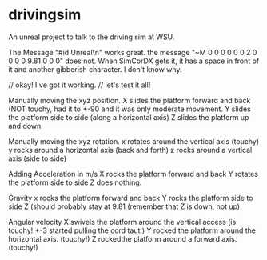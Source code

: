 # drivingsim
An unreal project to talk to the driving sim at WSU.

The Message "#id Unreal\n" works great.
the message "~M 0 0 0 0 0 0 2 0 0 0 0 9.81 0 0 0" does not. When SimCorDX gets it, it has a space in front of it and another gibberish character. I don't know why.

// okay! I've got it working.
// let's test it all!

Manually moving the xyz position.
X slides the platform forward and back (NOT touchy, had it to +-90 and it was only moderate movement.
Y slides the platform side to side (along a horizontal axis)
Z slides the platform up and down

Manually moving the xyz rotation.
x rotates around the vertical axis (touchy)
y rocks around a horizontal axis (back and forth)
z rocks around a vertical axis (side to side)



Adding Acceleration in m/s
X rocks the platform forward and back
Y rotates the platform side to side
Z does nothing.

Gravity 
x rocks the platform forward and back
Y rocks the platform side to side
Z (should probably stay at 9.81 (remember that Z is down, not up)

Angular velocity
X swivels the platform around the vertical access (is touchy! +-3 started pulling the cord taut.)
Y rocked the platform around the horizontal axis. (touchy!)
Z rockedthe platform around a forward axis. (touchy!)